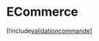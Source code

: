 # ECommerce

[!include[validationcommande](ecommerce.validationcommande.autogen.md)]


























































































































